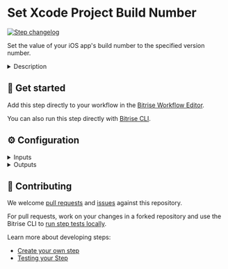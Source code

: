 # Set Xcode Project Build Number

[![Step changelog](https://shields.io/github/v/release/bitrise-io/set-xcode-build-number?include_prereleases&label=changelog&color=blueviolet)](https://github.com/bitrise-io/set-xcode-build-number/releases)

Set the value of your iOS app's build number to the specified version number.

<details>
<summary>Description</summary>

Set the value of your iOS app's build number to the specified version number. A great way to keep track of versions 
when submitting bug reports.

If your IPA contains multiple build targets, they need to have the same version number as your app's main target has.
In that case, you need to add this Step to your Workflow for each build target: if you have, say, three targets, you need to have three instances of this Step in your Workflow.
If there are targets with different version numbers the app cannot be submitted for App Review or Beta App Review.

### Configuring the Step 

The step can handle if versions numbers are specified in the project file (default configuration since Xcode 13) and the old style
where the version numbers appear in the **Info.plist** file. It can automatically detect which style is used and act accordingly.

For the simple projects you do not need to do anything because the step uses the previously defined $BITRISE_PROJECT_PATH
and $BITRISE_SCHEME env vars to detect the target settings.

For better customisation the step can be also instructed to look for a specific target and even for specific target configurations
to update the version numbers.

### Useful links 

- [Build numbering and app versioning](https://devcenter.bitrise.io/builds/build-numbering-and-app-versioning/#setting-the-cfbundleversion-and-cfbundleshortversionstring-of-an-ios-app)
- [Current Project Version in Apple documentation](https://developer.apple.com/documentation/xcode/build-settings-reference#Current-Project-Version)
- [Marketing Version in Apple documentation](https://developer.apple.com/documentation/xcode/build-settings-reference#Marketing-Version)
- [CFBundleversion in Apple documentation](https://developer.apple.com/documentation/bundleresources/information_property_list/cfbundleversion)

### Related Steps 

- [Xcode Archive & Export for iOS](https://www.bitrise.io/integrations/steps/xcode-archive)
- [Set Android Manifest Version Code and Name](https://www.bitrise.io/integrations/steps/set-android-manifest-versions)
</details>

## 🧩 Get started

Add this step directly to your workflow in the [Bitrise Workflow Editor](https://devcenter.bitrise.io/steps-and-workflows/steps-and-workflows-index/).

You can also run this step directly with [Bitrise CLI](https://github.com/bitrise-io/bitrise).

## ⚙️ Configuration

<details>
<summary>Inputs</summary>

| Key | Description | Flags | Default |
| --- | --- | --- | --- |
| `project_path` | Xcode Project (`.xcodeproj`) or Workspace (`.xcworkspace`) path. | required | `$BITRISE_PROJECT_PATH` |
| `scheme` | Xcode Scheme name. | required | `$BITRISE_SCHEME` |
| `target` | Xcode Target name.  It is optional and if specified then the step will find the given target and update the version numbers for it.   If it is left empty then the step will use the scheme's default target to update the version numbers. |  |  |
| `configuration` | Xcode Configuration name.  It is optional and if specified then the step will only update the configuration with the given name.   If it is left empty then the step will update all of the target's configurations with the build and version number. |  |  |
| `build_version` | This will be either the CFBundleVersion in the Info.plist file or the CURRENT_PROJECT_VERSION in the project file. | required | `$BITRISE_BUILD_NUMBER` |
| `build_version_offset` | This offset will be added to `build_version` input's value. It must be a positive number. |  |  |
| `build_short_version_string` | This will be either the CFBundleShortVersionString in the Info.plist file or the MARKETING_VERSION in the project file.  If it is empty then the step will not modify the existing value. |  |  |
</details>

<details>
<summary>Outputs</summary>

| Environment Variable | Description |
| --- | --- |
| `XCODE_BUNDLE_VERSION` | The bundle version used in either in Info.plist or project file |
</details>

## 🙋 Contributing

We welcome [pull requests](https://github.com/bitrise-io/set-xcode-build-number/pulls) and [issues](https://github.com/bitrise-io/set-xcode-build-number/issues) against this repository.

For pull requests, work on your changes in a forked repository and use the Bitrise CLI to [run step tests locally](https://devcenter.bitrise.io/bitrise-cli/run-your-first-build/).

Learn more about developing steps:

- [Create your own step](https://devcenter.bitrise.io/contributors/create-your-own-step/)
- [Testing your Step](https://devcenter.bitrise.io/contributors/testing-and-versioning-your-steps/)
